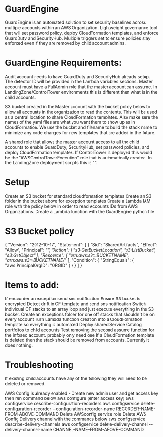 # GuardEngine
GuardEngine is an automated solution to set security baselines across multiple accounts within an AWS Organization. Lightweight governance tool that will set password policy, deploy CloudFormation templates, and enforce GuardDuty and SecurityHub. Multiple triggers set to ensure policies stay enforced even if they are removed by child account admins.

# GuardEngine Requirements:
Audit account needs to have GuardDuty and SecurityHub already setup. The detector ID will be provided in the Lambda variables sections.
Master account must have a FullAdmin role that the master account can assume. In LandingZone/ControlTower environments this is different then what is in the child accounts.

S3 bucket created in the Master account with the bucket policy below to allow all accounts in the organization to read the contents. This will be used as a central location to share CloudFormation templates. Also make sure the names of the yaml files are what you want them to show up as in CloudFormation. We use the bucket and filename to build the stack name to minimize any code changes for new templates that are added in the future. 

A shared role that allows the master account access to all the child accounts to enable GuardDuty, SecurityHub, set password policies, and deploy CloudFormation templates. If ControlTower is deployed this would be the "AWSControlTowerExecution" role that is automatically created. In the LandingZone deployment scripts this is "". 

# Setup
Create an S3 bucket for standard cloudformation templates
Create an S3 folder in the bucket above for exception templates
Create a Lambda IAM role with the policy below in order to read Accounts IDs from AWS Organizations.
Create a Lambda function with the GuardEngine python file

# S3 Bucket policy
{
    "Version": "2012-10-17",
    "Statement": [
        {
            "Sid": "SharedArtifacts",
            "Effect": "Allow",
            "Principal": "*",
            "Action": [
                "s3:GetBucketLocation",
                "s3:ListBucket",
                "s3:GetObject"
            ],
            "Resource": [
                "arn:aws:s3:::BUCKETNAME",
                "arn:aws:s3:::BUCKETNAME/*"
            ],
            "Condition": {
                "StringEquals": {
                    "aws:PrincipalOrgID": "ORGID"
                }
            }
        }
    ]
}


# Items to add:
If encounter an exception send sns notification
Ensure S3 bucket is encrypted
Detect drift in CF template and send sns notification
Switch individual CF stacks to an array loop and just execute everything in the S3 bucket. Create an exceptions folder for one off stacks that shouldn't be on every account
Turn Lambda function creation into a CloudFormation template so everything is automated
Deploy shared Service Catalog portfolios to child accounts
Test removing the second assume function for the infosec account. probably only need one
If a CloudFormation template is deleted then the stack should be removed from accounts. Currently it does nothing.

# Troubleshooting
If existing child accounts have any of the following they will need to be deleted or removed. 

AWS Config is already enabled - 
  Create new admin user and get access key then run command below
    aws configure (enter access key)
    aws configservice describe-configuration-recorders
    aws configservice delete-configuration-recorder --configuration-recorder-name RECORDER-NAME-FROM-ABOVE-COMMAND
  Delete AWSconfig service role
  Delete AWS Config Delivery channel with the commands below
    aws configservice describe-delivery-channels
    aws configservice delete-delivery-channel --delivery-channel-name CHANNEL-NAME-FROM-ABOVE-COMMAND
